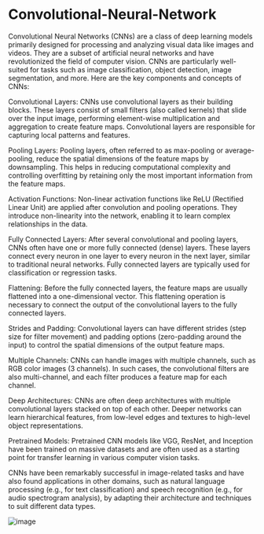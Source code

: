 # Convolutional-Neural-Network
Convolutional Neural Networks (CNNs) are a class of deep learning models primarily designed for processing and analyzing visual data like images and videos. They are a subset of artificial neural networks and have revolutionized the field of computer vision. CNNs are particularly well-suited for tasks such as image classification, object detection, image segmentation, and more. Here are the key components and concepts of CNNs:

Convolutional Layers: CNNs use convolutional layers as their building blocks. These layers consist of small filters (also called kernels) that slide over the input image, performing element-wise multiplication and aggregation to create feature maps. Convolutional layers are responsible for capturing local patterns and features.

Pooling Layers: Pooling layers, often referred to as max-pooling or average-pooling, reduce the spatial dimensions of the feature maps by downsampling. This helps in reducing computational complexity and controlling overfitting by retaining only the most important information from the feature maps.

Activation Functions: Non-linear activation functions like ReLU (Rectified Linear Unit) are applied after convolution and pooling operations. They introduce non-linearity into the network, enabling it to learn complex relationships in the data.

Fully Connected Layers: After several convolutional and pooling layers, CNNs often have one or more fully connected (dense) layers. These layers connect every neuron in one layer to every neuron in the next layer, similar to traditional neural networks. Fully connected layers are typically used for classification or regression tasks.

Flattening: Before the fully connected layers, the feature maps are usually flattened into a one-dimensional vector. This flattening operation is necessary to connect the output of the convolutional layers to the fully connected layers.

Strides and Padding: Convolutional layers can have different strides (step size for filter movement) and padding options (zero-padding around the input) to control the spatial dimensions of the output feature maps.

Multiple Channels: CNNs can handle images with multiple channels, such as RGB color images (3 channels). In such cases, the convolutional filters are also multi-channel, and each filter produces a feature map for each channel.

Deep Architectures: CNNs are often deep architectures with multiple convolutional layers stacked on top of each other. Deeper networks can learn hierarchical features, from low-level edges and textures to high-level object representations.

Pretrained Models: Pretrained CNN models like VGG, ResNet, and Inception have been trained on massive datasets and are often used as a starting point for transfer learning in various computer vision tasks.

CNNs have been remarkably successful in image-related tasks and have also found applications in other domains, such as natural language processing (e.g., for text classification) and speech recognition (e.g., for audio spectrogram analysis), by adapting their architecture and techniques to suit different data types.




![image](https://github.com/divyanshsahu2020/Convolutional-Neural-Network/assets/80671629/f9444ea2-e91d-4370-8ab5-aafc9e8f2047)
